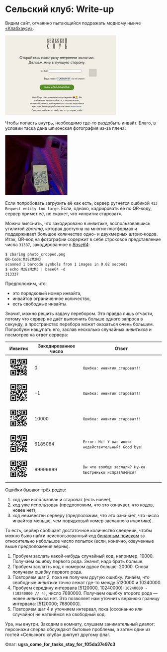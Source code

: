 # Сельский клуб: Write-up

Видим сайт, отчаянно пытающийся подражать модному нынче [«Клабхаусу»](https://joinclubhouse.com/).

<img src="writeup/index.png" width="356">

Чтобы попасть внутрь, необходимо где-то раздобыть инвайт. Благо, в условии таска дана шпионская фотография из-за плеча:

<img src="public/photo.png" width="200">

Если попробовать загрузить её как есть, сервер ругнётся ошбикой `413 Request entity too large`. Если, однако, кадрировать её по QR-коду, сервер примет её, но скажет, что «инвитик староват». 

Можно выяснить, что закодировано в _инвитике_, воспользовавшись утилитой _zbarimg_, которая доступна на многих платформах и поддерживает большое количество одно- и двухмерных штрих-кодов. Итак, QR-код на фотографии содержит в себе строковое представление числа `31337`, закодированное в [_Base64_](https://en.wikipedia.org/wiki/Base64):

```shell
$ zbarimg photo_cropped.png
QR-Code:MzEzMzM3
scanned 1 barcode symbols from 1 images in 0.02 seconds
$ echo MzEzMzM3 | base64 -d
313337
```

Предположим, что:

- это порядковый номер инвайта,
- инвайтов ограниченное количество,
- есть свободные инвайты.

Значит, можно решить задачу перебором. Это правда лишь отчасти, потому что сервер не даёт выполнить больше одного запроса в секунду, а пространство перебора может оказаться очень большим. Попробуем нащупать его, заслав несколько случайных _инвитиков_ и посмотрев на ответ сервера:

| Инвитик                       | Закодированное число | Ответ                                                   |
|-------------------------------|----------------------|---------------------------------------------------------|
| ![](writeup/qr-0.png)         | 0                    | `Ошибка: инвитик староват!!`                            |
| ![](writeup/qr--1.png)        | −1                   | `Ошибка: инвитик староват!!`                            |
| ![](writeup/qr-10000.png)     | 10000                | `Ошибка: инвитик староват!!`                            |
| ![](writeup/qr-6185084.png)   | 6185084              | `Error: Hi! У вас инвит недействительный! Good bye!`    |
| ![](writeup/qr-99999999.png)  | 99999999             | `Вы что вообще заслали? Ну-ка быстренько исправляемся!` |

Ошибки бывают трёх родов:

1. код уже использован и староват (есть новее),
2. код уже использован (предположим, что это означает, что кодов, новее нет),
3. код неизвестен серверу (предположим, что это означает, что число инвайтов меньше, чем порядковый номер засланного _инвитика_).

То есть, сервер сообщает достаточное количество сведений, чтобы можно было найти неиспользованный код [бинарным поиском](https://ru.wikipedia.org/wiki/Бинарный_поиск) за относительно небольшое число попыток (если, конечно, озвученные выше предположения верны).

1. Пробуем заслать какой-нибудь случайный код, например, 10000. Получаем ошибку первого рода. Значит, надо брать больше.
2. Пробуем заслатть код с номером _вдвое_ больше: 20000. Снова получаем ошибку первого рода.
3. Повторяем шаг 2, пока не получим другую ошибку. Узнаём, что свободные _инвитики_ точно лежат где-то между 5120000 и 10240000.
4. Пробуем середину интервала [5120000, 10240000]: `10240000 - (10240000 // 4)`, число 7680000. Получаем ошибку второго рода — новее _инвитиков_ нет. Это позволяет нам уточнить верхнюю границу интервала: [5120000; 7680000].
5. Повторяем шаг 4 и уточняем интервал, пока (осознанно или случайно) не наткнёмся на свободный код.

Ура, мы внутри. Заходим в комнату, слушаем занимательный диалог: персонажи сперва обсуждают бытовые проблемы, а затем один из гостей «Сельского клуба» диктует другому флаг.

Флаг: **ugra_come_for_tasks_stay_for_f05da37e97c3**

